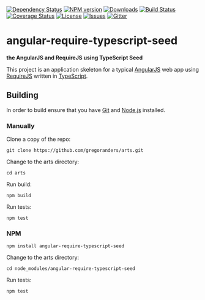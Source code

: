 [![Dependency Status][daviddm-image]][daviddm-url]
[![NPM version][npm-image]][npm-url]
[![Downloads][downloads-image]][npm-url]
[![Build Status][travis-image]][travis-url]
[![Coverage Status][coverall-image]][coverall-url]
[![License][license-image]][license-url]
[![Issues][issues-image]][issues-url]
[![Gitter][gitter-image]][gitter-url]

# angular-require-typescript-seed
**the AngularJS and RequireJS using TypeScript Seed**


This project is an application skeleton for a typical [AngularJS](http://angularjs.org/) web app
using [RequireJS](http://requirejs.org/) written in [TypeScript](http://www.typescriptlang.org/).


## Building

In order to build ensure that you have [Git](http://git-scm.com/downloads) and [Node.js](http://nodejs.org/) installed.

### Manually
Clone a copy of the repo:

```
git clone https://github.com/gregoranders/arts.git
```

Change to the arts directory:

```
cd arts
```

Run build:

```
npm build
```

Run tests:

```
npm test
```

### NPM

```
npm install angular-require-typescript-seed
```

Change to the arts directory:

```
cd node_modules/angular-require-typescript-seed
```

Run tests:

```
npm test
```



[downloads-image]: http://img.shields.io/npm/dm/angular-require-typescript-seed.svg

[npm-url]: https://npmjs.org/package/angular-require-typescript-seed
[npm-image]: https://badge.fury.io/js/angular-require-typescript-seed.svg

[travis-url]: https://travis-ci.org/gregoranders/arts
[travis-image]: https://travis-ci.org/gregoranders/arts.svg?branch=development

[daviddm-url]: https://david-dm.org/gregoranders/arts
[daviddm-image]: https://david-dm.org/gregoranders/arts.svg

[coverall-url]: https://coveralls.io/repos/gregoranders/arts?branch=development
[coverall-image]: https://coveralls.io/repos/gregoranders/arts/badge.svg?branch=development

[gitter-url]: https://gitter.im/gregoranders/arts
[gitter-image]: https://badges.gitter.im/gregoranders/arts.png

[license-url]: https://github.com/gregoranders/arts/blob/master/LICENSE
[license-image]: https://img.shields.io/npm/l/angular-require-typescript-seed.svg

[issues-url]: https://github.com/gregoranders/arts/issues
[issues-image]: https://img.shields.io/github/issues-raw/gregoranders/arts.svg